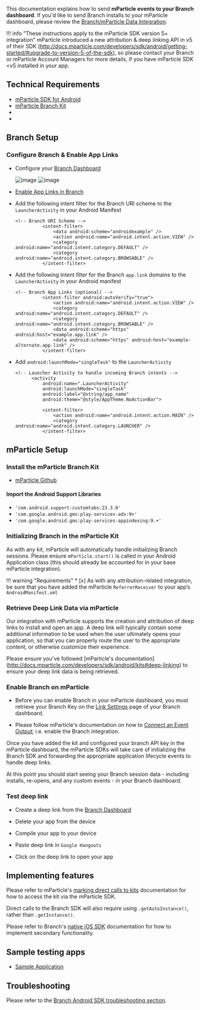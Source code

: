 This documentation explains how to send **mParticle events to your Branch dashboard**. If you'd like to send Branch installs to your mParticle dashboard, please review the [Branch/mParticle Data Integration](/pages/integrations/mparticle).

!!! info "These instructions apply to the mParticle SDK version 5+ integration"
    mParticle introduced a new attribution & deep linking API in v5 of their SDK (http://docs.mparticle.com/developers/sdk/android/getting-started/#upgrade-to-version-5-of-the-sdk), so please contact your Branch or mParticle Account Managers for more details, if you have mParticle SDK <v5 installed in your app.

## Technical Requirements

- [mParticle SDK for Android](https://docs.mparticle.com/developers/sdk/android/getting-started/)
- [mParticle Branch Kit](https://github.com/mparticle-integrations/mparticle-android-integration-branchmetrics)
-
-

## Branch Setup

### Configure Branch & Enable App Links

- Configure your [Branch Dashboard](https://dashboard.branch.io/settings/link)

    ![image](/img/pages/dashboard/android.png)
    ![image](/img/pages/dashboard/link-domain.png)

- [Enable App Links in Branch](https://docs.branch.io/pages/deep-linking/android-app-links/#generate-signing-certificate-fingerprint)

- Add the following intent filter for the Branch URI scheme to the `LauncherActivity` in your Android Manifest
  ```
  <!-- Branch URI Scheme -->
            <intent-filter>
                <data android:scheme="androidexample" />
                <action android:name="android.intent.action.VIEW" />
                <category android:name="android.intent.category.DEFAULT" />
                <category android:name="android.intent.category.BROWSABLE" />
            </intent-filter>
  ```

- Add the following intent filter for the Branch `app.link` domains to the `LauncherActivity` in your Android manifest
  ```
  <!-- Branch App Links (optional) -->
            <intent-filter android:autoVerify="true">
                <action android:name="android.intent.action.VIEW" />
                <category android:name="android.intent.category.DEFAULT" />
                <category android:name="android.intent.category.BROWSABLE" />
                <data android:scheme="https" android:host="example.app.link" />
                <data android:scheme="https" android:host="example-alternate.app.link" />
            </intent-filter>
  ```

- Add `android:launchMode="singleTask"` to the `LauncherActivity`
  ```
  <!-- Launcher Activity to handle incoming Branch intents -->    
        <activity
            android:name=".LauncherActivity"
            android:launchMode="singleTask"
            android:label="@string/app_name"
            android:theme="@style/AppTheme.NoActionBar">

            <intent-filter>
                <action android:name="android.intent.action.MAIN" />
                <category android:name="android.intent.category.LAUNCHER" />
            </intent-filter>
  ```

## mParticle Setup

### Install the mParticle Branch Kit

- [mParticle Github](https://github.com/mparticle-integrations/mparticle-android-integration-branchmetrics)

#### Import the Android Support Libraries

- `'com.android.support:customtabs:23.3.0'`
- `'com.google.android.gms:play-services-ads:9+'`
- `'com.google.android.gms:play-services-appindexing:9.+'`

### Initializing Branch in the mParticle Kit

As with any kit, mParticle will automatically handle initializing Branch sessions. Please ensure `mParticle.start()` is called in your Android Application class (this should already be accounted for in your base mParticle integration).

!!! warning "Requirements"
	* [x] As with any attribution-related integration, be sure that you have added the mParticle `ReferrerReceiver` to your app’s `AndroidManifest.xml`

### Retrieve Deep Link Data via mParticle

Our integration with mParticle supports the creation and attribution of deep links to install and open an app. A deep link will typically contain some additional information to be used when the user ultimately opens your application, so that you can properly route the user to the appropriate content, or otherwise customize their experience.

Please ensure you've followed [mParticle's documentation] (http://docs.mparticle.com/developers/sdk/android/kits#deep-linking) to ensure your deep link data is being retrieved.

### Enable Branch on mParticle

- Before you can enable Branch in your mParticle dashboard, you must retrieve your Branch Key on the [Link Settings](https://dashboard.branch.io/settings/link) page of your Branch dashboard.

- Please follow mParticle's documentation on how to [Connect an Event Output](https://docs.mparticle.com/guides/getting-started/connect-an-event-output/); i.e. enable the Branch integration.

Once you have added the kit and configured your branch API key in the mParticle dashboard, the mParticle SDKs will take care of initializing the Branch SDK and forwarding the appropriate application lifecycle events to handle deep links.

At this point you should start seeing your Branch session data - including installs, re-opens, and any custom events - in your Branch dashboard.

### Test deep link

- Create a deep link from the [Branch Dashboard](https://dashboard.branch.io/marketing)

- Delete your app from the device

- Compile your app to your device

- Paste deep link in `Google Hangouts`

- Click on the deep link to open your app

## Implementing features

Please refer to mParticle's [marking direct calls to kits]( https://docs.mparticle.com/developers/sdk/android/kits/#making-direct-calls-to-kits) documentation for how to access the kit via the mParticle SDK.

Direct calls to the Branch SDK will also require using `.getAutoInstance()`, rather than `.getInstance()`.

Please refer to Branch's [native iOS SDK](/pages/apps/ios/#implement-features) documentation for how to implement secondary functionality.

## Sample testing apps

- [Sample Application](https://github.com/mparticle-integrations/mparticle-android-integration-branchmetrics/tree/master/SampleApplication)

## Troubleshooting

Please refer to the [Branch Android SDK troubleshooting section](/pages/apps/android/#troubleshoot-issues).
